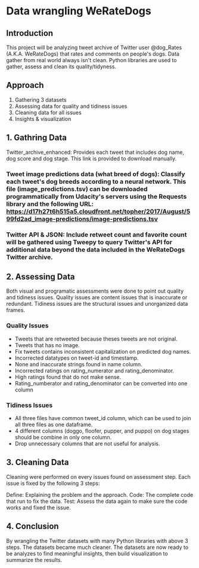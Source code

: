 # Data wrangling WeRateDogs

## Introduction
This project will be analyzing tweet archive of Twitter user @dog_Rates (A.K.A. WeRateDogs) that rates and comments on people's dogs. Data gather from real world always isn't clean. Python libraries are used to gather, assess and clean its quality/tidyness. 


## Approach
1. Gathering 3 datasets
2. Assessing data for quality and tidiness issues
3. Cleaning data for all issues
4. Insights & visualization


## 1. Gathring Data
Twitter_archive_enhanced: Provides each tweet that includes dog name, dog score and dog stage. This link is provided to download manually.

### Tweet image predictions data (what breed of dogs): Classify each tweet's dog breeds according to a neural network. This file (image_predictions.tsv) can be downloaded programmatically from Udacity's servers using the Requests library and the following URL: https://d17h27t6h515a5.cloudfront.net/topher/2017/August/599fd2ad_image-predictions/image-predictions.tsv

### Twitter API & JSON: Include retweet count and favorite count will be gathered using Tweepy to query Twitter's API for additional data beyond the data included in the WeRateDogs Twitter archive.

## 2. Assessing Data
Both visual and programatic assessments were done to point out quality and tidiness issues. Quality issues are content issues that is inaccurate or redundant. Tidiness issues are the structural issues and unorganized data frames.

### Quality Issues
- Tweets that are retweeted because theses tweets are not original.
- Tweets that has no image.
- Fix tweets contains inconsistent capitalization on predicted dog names.
- Incorrected datatypes on tweet-id and timestamp.
- None and inaccurate strings found in name column.
- Incorrected ratings on rating_numerator and rating_denominator.
- High ratings found that do not make sense.
- Rating_numberator and rating_denominator can be converted into one column

### Tidiness Issues
- All three files have common tweet_id column, which can be used to join all three files as one dataframe.
- 4 different columns (doggo, floofer, pupper, and puppo) on dog stages should be combine in only one column.
- Drop unnecessary columns that are not useful for analysis.

## 3. Cleaning Data
Cleaning were performed on every issues found on assessment step. Each issue is fixed by the following 3 steps:

Define: Explaining the problem and the approach.
Code: The complete code that run to fix the data.
Test: Assess the data again to make sure the code works and fixed the issue.

## 4. Conclusion
By wrangling the Twitter datasets with many Python libraries with above 3 steps. The datasets became much cleaner. The datasets are now ready to be analyzes to find meaningful insights, then build visualization to summarize the results.
